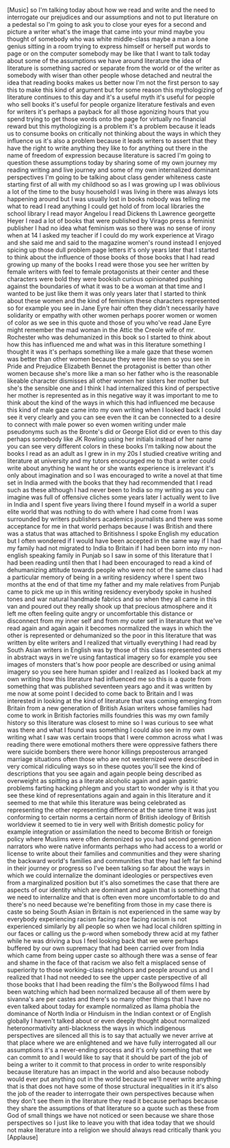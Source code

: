 
[Music]
so I&#39;m talking today about how we read
and write and the need to interrogate
our prejudices and our assumptions and
not to put literature on a pedestal so
I&#39;m going to ask you to close your eyes
for a second and picture a writer what&#39;s
the image that came into your mind maybe
you thought of somebody who was white
middle-class maybe a man a lone genius
sitting in a room trying to express
himself or herself put words to page or
on the computer somebody may be like
that I want to talk today about some of
the assumptions we have around
literature the idea of literature is
something sacred or separate from the
world or of the writer as somebody with
wiser than other people whose detached
and neutral the idea that reading books
makes us better now I&#39;m not the first
person to say this to make this kind of
argument but for some reason this
mythologizing of literature continues to
this day and it&#39;s a useful myth it&#39;s
useful for people who sell books it&#39;s
useful for people organize literature
festivals and even for writers it&#39;s
perhaps a payback for all those
agonizing hours that you spend trying to
get those words onto the page for
virtually no financial reward but this
mythologizing is a problem it&#39;s a
problem because it leads us to consume
books on critically not thinking about
the ways in which they influence us it&#39;s
also a problem because it leads writers
to assert that they have the right to
write anything they like to for anything
out there in the name of freedom of
expression because literature is sacred
I&#39;m going to question these assumptions
today by sharing some of my own journey
my reading writing and live
journey and some of my own internalized
dominant perspectives I&#39;m going to be
talking about class gender whiteness
caste starting first of all with my
childhood so as I was growing up I was
oblivious a lot of the time to the busy
household I was living in there was
always lots happening around but I was
usually lost in books nobody was telling
me what to read I read anything I could
get hold of from local libraries the
school library I read mayor Angelou I
read Dickens th Lawrence
georgette Heyer I read a lot of books
that were published by Virago press a
feminist publisher I had no idea what
feminism was so there was no sense of
irony when at 14 I asked my teacher if I
could do my work experience at Virago
and she said me and said to the magazine
women&#39;s round instead I enjoyed spicing
up those dull problem page letters it&#39;s
only years later that I started to think
about the influence of those books of
those books that I had read growing up
many of the books I read were those you
see her written by female writers with
feel to female protagonists at their
center and these characters were bold
they were bookish curious opinionated
pushing against the boundaries of what
it was to be a woman at that time and I
wanted to be just like them it was only
years later that I started to think
about these women and the kind of
feminism these characters represented so
for example you see in Jane Eyre hair
often they didn&#39;t necessarily have
solidarity or empathy with other women
perhaps poorer women or women of color
as we see in this quote and those of you
who&#39;ve read Jane Eyre might remember the
mad woman in the Attic the Creole wife
of mr. Rochester who was dehumanized in
this book
so I started to think about how this has
influenced me and what was in this
literature something I thought it was
it&#39;s perhaps something like a male gaze
that these women was better than other
women because they were like men so you
see in Pride and Prejudice Elizabeth
Bennet the protagonist is better than
other women because she&#39;s more like a
man so her father who is the reasonable
likeable character dismisses all other
women her sisters her mother but she&#39;s
the sensible one and I think I had
internalized this kind of perspective
her mother is represented as in this
negative way it was important to me to
think about the kind of the ways in
which this had influenced me because
this kind of male gaze came into my own
writing when I looked back I could see
it very clearly and you can see even the
it can be connected to a desire to
connect with male power so even women
writing under male pseudonyms such as
the Bronte&#39;s did or George Eliot did or
even to this day perhaps somebody like
JK Rowling using her initials instead of
her name you can see very different
colors in these books I&#39;m talking now
about the books I read as an adult as I
grew in in my 20s I studied creative
writing and literature at university and
my tutors encouraged me to that a writer
could write about anything he want he or
she wants experience is irrelevant it&#39;s
only about imagination and so I was
encouraged to write a novel at that time
set in India armed with the books that
they had recommended that I read such as
these although I had never been to India
so my writing as you can imagine was
full of offensive cliches some years
later I actually went to live in India
and I
spent five years living there I found
myself in a world a super elite world
that was nothing to do with where I had
come from I was surrounded by writers
publishers academics journalists and
there was some acceptance for me in that
world perhaps because I was British and
there was a status that was attached to
Britishness I spoke English my education
but I often wondered if I would have
been accepted in the same way if I had
my family had not migrated to India to
Britain if I had been born into my
non-english speaking family in Punjab so
I saw in some of this literature that I
had been reading until then that I had
been encouraged to read a kind of
dehumanizing attitude towards people who
were not of the same class I had a
particular memory of being in a writing
residency where I spent two months at
the end of that time my father and my
male relatives from Punjab came to pick
me up in this writing residency
everybody spoke in hushed tones and war
natural handmade fabrics and so when
they all came in this van and poured out
they really shook up that precious
atmosphere and it left me often feeling
quite angry or uncomfortable this
distance or disconnect from my inner
self and from my outer self in
literature that we&#39;ve read again and
again again it becomes normalized the
ways in which the other is represented
or dehumanized so the poor in this
literature that was written by elite
writers and I realized that virtually
everything I had read by South Asian
writers in English was by those of this
class represented others in abstract
ways in we&#39;re using fantastical imagery
so for example you see images of
monsters that&#39;s how poor people are
described or using animal imagery so you
see here
human spider and I realized as I looked
back at my own writing how this
literature had influenced me so this is
a quote from something that was
published seventeen years ago and it was
written by me now at some point I
decided to come back to Britain and I
was interested in looking at the kind of
literature that was coming emerging from
Britain from a new generation of British
Asian writers whose families had come to
work in British factories mills
foundries this was my own family history
so this literature was closest to mine
so I was curious to see what was there
and what I found was something I could
also see in my own writing
what I saw was certain troops that I
were common across what I was reading
there were emotional mothers there were
oppressive fathers there were suicide
bombers there were honor killings
preposterous arranged marriage
situations often those who are not
westernized were described in very
comical ridiculing ways so in these
quotes you&#39;ll see the kind of
descriptions that you see again and
again people being described as
overweight as spitting as a literate
alcoholic again and again gastric
problems
farting hacking phlegm and you start to
wonder why is it that you see these kind
of representations again and again in
this literature and it seemed to me that
while this literature was being
celebrated as representing the other
representing difference at the same time
it was just conforming to certain norms
a certain norm of British ideology of
British worldview it seemed to tie in
very well with
British domestic policy for example
integration or assimilation the need to
become British or foreign policy where
Muslims were often demonized so you had
second generation narrators who were
native informants perhaps who had access
to a world or license to write about
their families and communities and they
were sharing the backward world&#39;s
families and communities that they had
left far behind in their journey or
progress so I&#39;ve been talking so far
about the ways in which we could
internalize the dominant ideologies or
perspectives even from a marginalized
position but it&#39;s also sometimes the
case that there are aspects of our
identity which are dominant and again
that is something that we need to
internalize and that is often even more
uncomfortable to do and there&#39;s no need
because we&#39;re benefiting from those in
my case there is caste
so being South Asian in Britain is not
experienced in the same way by everybody
experiencing racism facing race facing
racism is not experienced similarly by
all people so when we had local children
spitting in our faces or calling us the
p-word when somebody threw acid at my
father while he was driving a bus I feel
looking back that we were perhaps
buffered by our own supremacy that had
been carried over from India which came
from being upper caste so although there
was a sense of fear and shame in the
face of that racism we also felt a
misplaced sense of superiority to those
working-class neighbors and people
around us and I realized that I had not
needed to see the upper caste
perspective of all those books that I
had been reading the film&#39;s the
Bollywood films I had been watching
which had been normalized because all of
them were by sivanna&#39;s are per castes
and there&#39;s so many other things that I
have no
even talked about today for example
normalized as llama phobia the dominance
of North India or Hinduism in the Indian
context or of English globally I haven&#39;t
talked about or even deeply thought
about normalized heteronormativity
anti-blackness the ways in which
indigenous perspectives are silenced all
this is to say that actually we never
arrive at that place where we are
enlightened and we have fully
interrogated all our assumptions it&#39;s a
never-ending process and it&#39;s only
something that we can commit to and I
would like to say that it should be part
of the job of being a writer to it
commit to that process in order to write
responsibly because literature has an
impact in the world
and also because nobody would ever put
anything out in the world because we&#39;ll
never write anything that is that does
not have some of those structural
inequalities in it it&#39;s also the job of
the reader to interrogate their own
perspectives because when they don&#39;t see
them in the literature they read it
because perhaps because they share the
assumptions of that literature so a
quote such as these from God of small
things we have not noticed or seen
because we share those perspectives so I
just like to leave you with that idea
today that we should not make literature
into a religion we should always read
critically thank you
[Applause]
